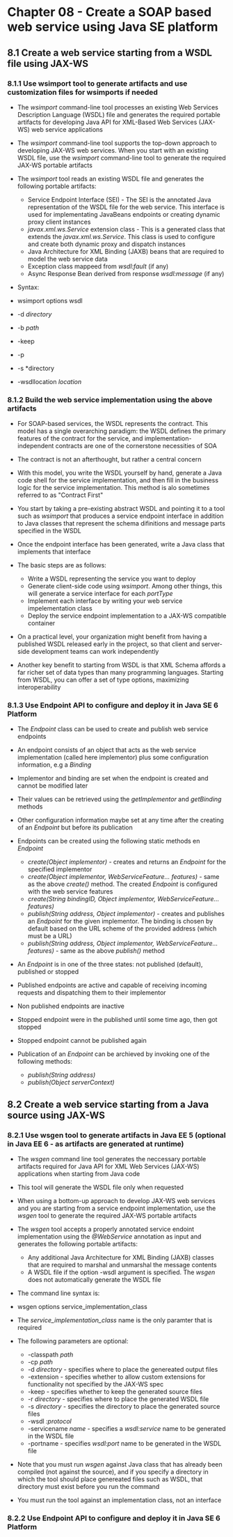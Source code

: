 # Chapter 08 - Create a SOAP based web service using Java SE platform

## 8.1 Create a web service starting from a WSDL file using JAX-WS

### 8.1.1 Use wsimport tool to generate artifacts and use customization files for wsimports if needed
* The *wsimport* command-line tool processes an existing Web Services Description Language (WSDL) file and generates the required portable artifacts for developing Java API for XML-Based Web Services (JAX-WS) web service applications

* The *wsimport* command-line tool supports the top-down approach to developing JAX-WS web services. When you start with an existing WSDL file, use the *wsimport* command-line tool to generate the required JAX-WS portable artifacts

* The *wsimport* tool reads an existing WSDL file and generates the following portable artifacts:
    * Service Endpoint Interface (SEI) - The SEI is the annotated Java representation of the WSDL file for the web service. This interface is used for implementating JavaBeans endpoints or creating dynamic proxy client instances
    * *javax.xml.ws.Service* extension class - This is a generated class that extends the *javax.xml.ws.Service*. This class is used to configure and create both dynamic proxy and dispatch instances
    * Java Architecture for XML Binding (JAXB) beans that are required to model the web service data
    * Exception class mappeed from *wsdl:fault* (if any)
    * Async Response Bean derived from response *wsdl:message* (if any)

* Syntax:
* wsimport options wsdl
* -d *directory*
* -b *path*
* -keep
* -p
* -s *directory
* -wsdllocation *location*

### 8.1.2 Build the web service implementation using the above artifacts
* For SOAP-based services, the WSDL represents the contract. This model has a single overarching paradigm: the WSDL defines the primary features of the contract for the service, and implementation-independent contracts are one of the cornerstone necessities of SOA
* The contract is not an afterthought, but rather a central concern
* With this model, you write the WSDL yourself by hand, generate a Java code shell for the service implementation, and then fill in the business logic for the service implementation. This method is alo sometimes referred to as "Contract First"

* You start by taking a pre-existing abstract WSDL and pointing it to a tool such as *wsimport* that produces a service endpoint interface in addition to Java classes that represent the schema difinitions and message parts specified in the WSDL
* Once the endpoint interface has been generated, write a Java class that implements that interface
* The basic steps are as follows:
    * Write a WSDL representing the service you want to deploy
    * Generate client-side code using *wsimport*. Among other things, this will generate a service interface for each *portType*
    * Implement each interface by writing your web service impelementation class
    * Deploy the service endpoint implementation to a JAX-WS compatible container

* On a practical level, your organization might benefit from having a published WSDL released early in the project, so that client and server-side development teams can work independently
* Another key benefit to starting from WSDL is that XML Schema affords a far richer set of data types than many programming languages. Starting from WSDL, you can offer a set of type options, maximizing interoperability

### 8.1.3 Use Endpoint API to configure and deploy it in Java SE 6 Platform
* The *Endpoint* class can be used to create and publish web service endpoints

* An endpoint consists of an object that acts as the web service implementation (called here implementor) plus some configuration information, e.g a *Binding*
* Implementor and binding are set when the endpoint is created and cannot be modified later
* Their values can be retrieved using the *getImplementor* and *getBinding* methods
* Other configuration information maybe set at any time after the creating of an *Endpoint* but before its publication

* Endpoints can be created using the following static methods en *Endpoint*
    * *create(Object implementor)* - creates and returns an *Endpoint* for the specified implementor
    * *create(Object implementor, WebServiceFeature... features)* - same as the above *create()* method. The created *Endpoint* is configured with the web service features
    * *create(String bindingID, Object implementor, WebServiceFeature... features)*
    * *publish(String address, Object implementor)* - creates and publishes an *Endpoint* for the given implementor. The binding is chosen by default based on the URL scheme of the provided address (which must be a URL)
    * *publish(String address, Object implementor, WebServiceFeature... features)* - same as the above *publish()* method

* An *Endpoint* is in one of the three states: not published (default), published or stopped
* Published endpoints are active and capable of receiving incoming requests and dispatching them to their implementor
* Non published endpoints are inactive
* Stopped endpoint were in the published until some time ago, then got stopped
* Stopped endpoint cannot be published again

* Publication of an *Endpoint* can be archieved by invoking one of the following methods:
    * *publish(String address)*
    * *publish(Object serverContext)*

## 8.2 Create a web service starting from a Java source using JAX-WS

### 8.2.1 Use wsgen tool to generate artifacts in Java EE 5 (optional in Java EE 6 - as artifacts are generated at runtime)
* The *wsgen* command line tool generates the neccessary portable artifacts required for Java API for XML Web Services (JAX-WS) applications when starting from Java code
* This tool will generate the WSDL file only when requested

* When using a bottom-up approach to develop JAX-WS web services and you are starting from a service endpoint implementation, use the *wsgen* tool to generate the required JAX-WS portable artifacts

* The *wsgen* tool accepts a properly annotated service endoint implementation using the *@WebService* annotation as input and generates the following portable artifacts:
    * Any additional Java Architecture for XML Binding (JAXB) classes that are required to marshal and unmarshal the message contents
    * A WSDL file if the option -wsdl argument is specified. The *wsgen* does not automatically generate the WSDL file

* The command line syntax is:
* wsgen options service_implementation_class

* The *service_implementation_class* name is the only paramter that is required
* The following parameters are optional:
    * -classpath *path*
    * -cp *path*
    * -d *directory* - specifies where to place the genereated output files
    * -extension - specifies whether to allow custom extensions for functionality not specified by the JAX-WS spec
    * -keep - specifies whether to keep the generated source files
    * -r *directory* - specifies where to place the generated WSDL file
    * -s *directory* - specifies the directory to place the generated source files
    * -wsdl *:protocol*
    * -servicename *name* - specifies a *wsdl:service* name to be generated in the WSDL file
    * -portname - specifies *wsdl:port* name to be generated in the WSDL file

* Note that you must run *wsgen* against Java class that has already been compiled (not against the source), and if you specify a directory in which the tool should place genereated files such as WSDL, that directory must exist before you run the command
* You must run the tool against an implementation class, not an interface

### 8.2.2 Use Endpoint API to configure and deploy it in Java SE 6 Platform
